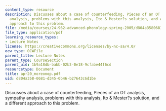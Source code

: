 ```yaml
---
content_type: resource
description: Discusses about a case of counterfeeding, Pieces of an OT analysis, sympathy
  analysis, problems with this analysis, Ito & Mester?s solution, and a different
  approach to this problem.
file: /media/courses/24-962-advanced-phonology-spring-2005/d804a3580681d3450b46b27643c6d1be_apr20_moreonop.pdf
file_type: application/pdf
learning_resource_types:
- Lecture Notes
license: https://creativecommons.org/licenses/by-nc-sa/4.0/
ocw_type: OCWFile
parent_title: Lecture Notes
parent_type: CourseSection
parent_uid: 1b9a18db-babb-02b3-0e18-9cfabe44f6cd
resourcetype: Document
title: apr20_moreonop.pdf
uid: d804a358-0681-d345-0b46-b27643c6d1be
---
```

Discusses about a case of counterfeeding, Pieces of an OT analysis, sympathy analysis, problems with this analysis, Ito & Mester?s solution, and a different approach to this problem.